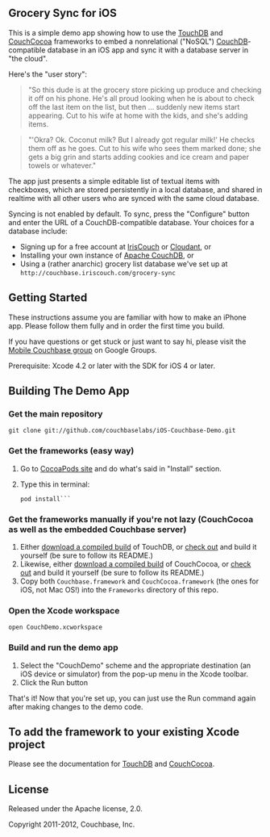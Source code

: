 ## Grocery Sync for iOS

This is a simple demo app showing how to use the [TouchDB][1] and [CouchCocoa][6] frameworks to embed a nonrelational ("NoSQL") [CouchDB][2]-compatible database in an iOS app and sync it with a database server in "the cloud".

Here's the "user story":

> "So this dude is at the grocery store picking up produce and checking it off on his phone. He's all proud looking when he is about to check off the last item on the list, but then ... suddenly new items start appearing. Cut to his wife at home with the kids, and she's adding items.

> "'Okra? Ok. Coconut milk? But I already got regular milk!' He checks them off as he goes. Cut to his wife who sees them marked done; she gets a big grin and starts adding cookies and ice cream and paper towels or whatever."

The app just presents a simple editable list of textual items with checkboxes, which are stored persistently in a local database, and shared in realtime with all other users who are synced with the same cloud database.

Syncing is not enabled by default. To sync, press the "Configure" button and enter the URL of a CouchDB-compatible database. Your choices for a database include:

* Signing up for a free account at [IrisCouch][8] or [Cloudant][9], or
* Installing your own instance of [Apache CouchDB](2), or
* Using a (rather anarchic) grocery list database we've set up at `http://couchbase.iriscouch.com/grocery-sync`

## Getting Started

These instructions assume you are familiar with how to make an iPhone app. Please follow them fully and in order the first time you build.

If you have questions or get stuck or just want to say hi, please visit the [Mobile Couchbase group][4] on Google Groups.

Prerequisite: Xcode 4.2 or later with the SDK for iOS 4 or later.


## Building The Demo App

### Get the main repository

    git clone git://github.com/couchbaselabs/iOS-Couchbase-Demo.git

### Get the frameworks (easy way)

1. Go to [CocoaPods site][10] and do what's said in "Install" section.
2. Type this in terminal:

    ```cd iOS-Couchbase-Demo
    pod install```

### Get the frameworks manually if you're not lazy (CouchCocoa as well as the embedded Couchbase server)

1. Either [download a compiled build][7] of TouchDB, or [check out][1] and build it yourself (be sure to follow its README.)
2. Likewise, either [download a compiled build][5] of CouchCocoa, or [check out][6] and build it yourself (be sure to follow its README.)
3. Copy both `Couchbase.framework` and `CouchCocoa.framework` (the ones for iOS, not Mac OS!) into the `Frameworks` directory of this repo.

### Open the Xcode workspace

    open CouchDemo.xcworkspace

### Build and run the demo app

1. Select the "CouchDemo" scheme and the appropriate destination (an iOS device or simulator) from the pop-up menu in the Xcode toolbar.
2. Click the Run button

That's it! Now that you're set up, you can just use the Run command again after making changes to the demo code.


## To add the framework to your existing Xcode project

Please see the documentation for [TouchDB][1] and [CouchCocoa][1].


## License

Released under the Apache license, 2.0.

Copyright 2011-2012, Couchbase, Inc.


[1]: https://github.com/couchbaselabs/TouchDB-iOS/
[2]: http://couchdb.apache.org
[4]: https://groups.google.com/group/mobile-couchbase
[5]: https://github.com/couchbaselabs/CouchCocoa/downloads
[6]: https://github.com/couchbaselabs/CouchCocoa/
[7]: https://github.com/couchbaselabs/TouchDB-iOS/downloads
[8]: http://iriscouch.com
[9]: http://cloudant.com
[10]: http://cocoapods.org
